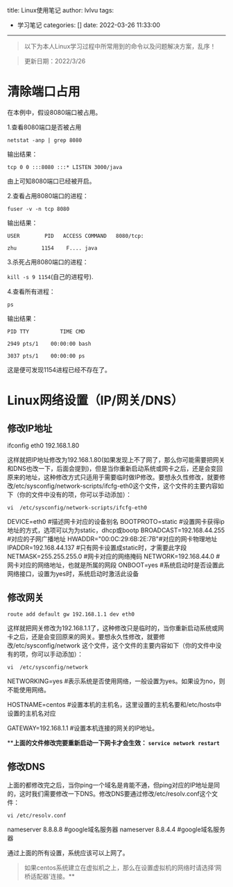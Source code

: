 title: Linux使用笔记
author: lvlvu
tags:
  - 学习笔记
categories: []
date: 2022-03-26 11:33:00
---
>以下为本人Linux学习过程中所常用到的命令以及问题解决方案，乱序！

<div class="yellow">
  
>更新日期：2022/3/26
  
  </div>

# 清除端口占用
在本例中，假设8080端口被占用。

1.查看8080端口是否被占用

```netstat -anp | grep 8080``` 

输出结果：

```tcp 0 0 :::8080 :::* LISTEN 3000/java```

由上可知8080端口已经被开启。

2.查看占用8080端口的进程：

```fuser -v -n tcp 8080```

输出结果：

```USER        PID   ACCESS COMMAND   8080/tcp:```

```zhu        1154    F.... java```

3.杀死占用8080端口的进程：

```kill -s 9 1154```(自己的进程号).

4.查看所有进程：

```ps```

输出结果：

```PID TTY          TIME CMD```

```2949 pts/1    00:00:00 bash```

```3037 pts/1    00:00:00 ps```

这是便可发现1154进程已经不存在了。
# Linux网络设置（IP/网关/DNS）
## 修改IP地址

ifconfig eth0 192.168.1.80

这样就把IP地址修改为192.168.1.80(如果发现上不了网了，那么你可能需要把网关和DNS也改一下，后面会提到)，但是当你重新启动系统或网卡之后，还是会变回原来的地址，这种修改方式只适用于需要临时做IP修改。要想永久性修改，就要修改/etc/sysconfig/network-scripts/ifcfg-eth0这个文件，这个文件的主要内容如下（你的文件中没有的项，你可以手动添加）：

```vi  /etc/sysconfig/network-scripts/ifcfg-eth0```

DEVICE=eth0 #描述网卡对应的设备别名
BOOTPROTO=static #设置网卡获得ip地址的方式，选项可以为为static，dhcp或bootp
BROADCAST=192.168.44.255 #对应的子网广播地址
HWADDR="00:0C:29:6B:2E:7B"#对应的网卡物理地址
IPADDR=192.168.44.137 #只有网卡设置成static时，才需要此字段
NETMASK=255.255.255.0 #网卡对应的网络掩码
NETWORK=192.168.44.0 #网卡对应的网络地址，也就是所属的网段
ONBOOT=yes #系统启动时是否设置此网络接口，设置为yes时，系统启动时激活此设备

 

 

## 修改网关

```route add default gw 192.168.1.1 dev eth0```

这样就把网关修改为192.168.1.1了，这种修改只是临时的，当你重新启动系统或网卡之后，还是会变回原来的网关。要想永久性修改，就要修改/etc/sysconfig/network 这个文件，这个文件的主要内容如下（你的文件中没有的项，你可以手动添加）：

```vi  /etc/sysconfig/network```

NETWORKING=yes #表示系统是否使用网络，一般设置为yes。如果设为no，则不能使用网络。

HOSTNAME=centos #设置本机的主机名，这里设置的主机名要和/etc/hosts中设置的主机名对应

GATEWAY=192.168.1.1 #设置本机连接的网关的IP地址。

**********上面的文件修改完要重新启动一下网卡才会生效：
```service network restart ```********

## 修改DNS

上面的都修改完之后，当你ping一个域名是肯能不通，但ping对应的IP地址是同的，这时我们需要修改一下DNS。修改DNS要通过修改/etc/resolv.conf这个文件：

```vi /etc/resolv.conf```

nameserver 8.8.8.8 #google域名服务器 nameserver 8.8.4.4 #google域名服务器

通过上面的所有设置，系统应该可以上网了。

<div class="warning">

> 如果centos系统建立在虚拟机之上，那么在设置虚拟机的网络时请选择‘网桥适配器’连接。**

</div>